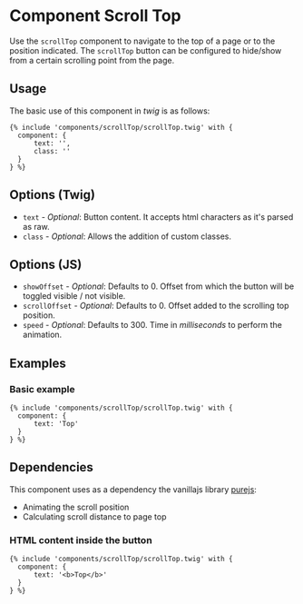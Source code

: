 # Component Scroll Top
Use the `scrollTop` component to navigate to the top of a page or to the position indicated. The `scrollTop` button can be configured to hide/show from a certain scrolling point from the page.

## Usage
The basic use of this component in *twig* is as follows:
```twig
{% include 'components/scrollTop/scrollTop.twig' with {
  component: {
      text: '',
      class: ''
  }
} %}
```

## Options (Twig)
+ `text` - *Optional*: Button content. It accepts html characters as it's parsed as raw.
+ `class` - *Optional*: Allows the addition of custom classes.

## Options (JS)
+ `showOffset` - *Optional*: Defaults to 0. Offset from which the button will be toggled visible / not visible.
+ `scrollOffset` - *Optional*: Defaults to 0. Offset added to the scrolling top position.
+ `speed` - *Optional*: Defaults to 300. Time in _milliseconds_ to perform the animation.

## Examples
### Basic example
```twig
{% include 'components/scrollTop/scrollTop.twig' with {
  component: {
      text: 'Top'
  }
} %}
```

## Dependencies
This component uses as a dependency the vanillajs library [purejs](https://github.com/Runroom/purejs):
* Animating the scroll position
* Calculating scroll distance to page top

### HTML content inside the button
```twig
{% include 'components/scrollTop/scrollTop.twig' with {
  component: {
      text: '<b>Top</b>'
  }
} %}
```